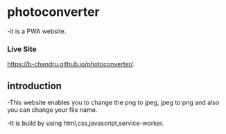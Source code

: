 # photoconverter

-it is a PWA website.

### Live Site

 https://b-chandru.github.io/photoconverter/.
 
 ## introduction

-This website enables you to change the png to jpeg, jpeg to png and also you can change your file name.

-It is build by using html,css,javascript,service-worker.

